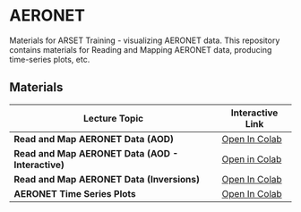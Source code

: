 # AERONET

Materials for ARSET Training - visualizing AERONET data. This repository contains materials for Reading and Mapping AERONET data, producing time-series plots, etc.

## Materials

| Lecture Topic               | Interactive Link                                                                                           |
|-----------------------------|------------------------------------------------------------------------------------------------------------|
| **Read and Map AERONET Data (AOD)** | [Open In Colab](https://colab.research.google.com/drive/1137sHLtyfV8Y9n3M97nJEjMjn8Xi7oDC) |
| **Read and Map AERONET Data (AOD - Interactive)** | [Open in Colab](https://colab.research.google.com/drive/1K2K3Si00LO1_HXaPvr6hzDqXjSowA9ZZ) |
| **Read and Map AERONET Data (Inversions)** | [Open In Colab](https://colab.research.google.com/drive/1Q7Aoh39t4iRIcTae1rcST9NXjxDVDCgM) |
| **AERONET Time Series Plots** | [Open In Colab](https://colab.research.google.com/drive/13V4WAnA6dhQR1o2pHXZA0Wm2-H5Xk498) |
